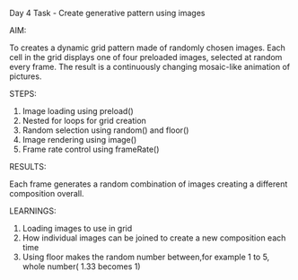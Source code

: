 Day 4 Task -  Create generative pattern using images

AIM:

To creates a dynamic grid pattern made of randomly chosen images.
Each cell in the grid displays one of four preloaded images, selected at random every frame.
The result is a continuously changing mosaic-like animation of pictures.

STEPS:
1. Image loading using preload()
2. Nested for loops for grid creation
3. Random selection using random() and floor()
4. Image rendering using image()
5. Frame rate control using frameRate()

RESULTS:

Each frame generates a random combination of images creating a different composition overall.

LEARNINGS:

1. Loading images to use in grid
2. How individual images can be joined to create a new composition each time
3. Using floor makes the random number between,for example 1 to 5, whole number( 1.33 becomes 1)

